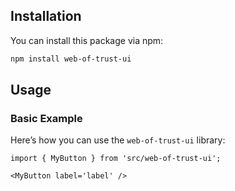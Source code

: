 ## Installation

You can install this package via npm:

```bash
npm install web-of-trust-ui
```

## Usage

### Basic Example

Here’s how you can use the `web-of-trust-ui` library:

```
import { MyButton } from 'src/web-of-trust-ui';

<MyButton label='label' />

```
